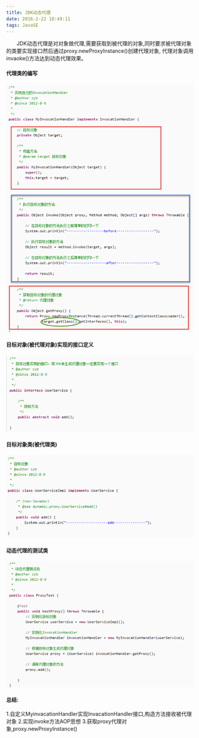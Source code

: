 ```yaml
---
title: JDK动态代理
date: 2016-2-22 10:49:11
tags: JavaSE
---
```

&emsp;&emsp;JDK动态代理是对对象做代理,需要获取到被代理的对象,同时要求被代理对象的类要实现接口然后通过proxy.newProxyInstance()创建代理对象, 代理对象调用invaoke()方法达到动态代理效果。
#### 代理类的编写
![JavaSE]( JDK动态代理/1.png)
#### 目标对象(被代理对象)实现的接口定义
![JavaSE]( JDK动态代理/2.png)
#### 目标对象类(被代理类)
![JavaSE]( JDK动态代理/3.png)
#### 动态代理的测试类
![JavaSE]( JDK动态代理/4.png)
#### 总结:
1.自定义MyinvacationHandler实现InvacationHandler接口,构造方法接收被代理对象
2.实现invoke方法AOP思想
3.获取proxy代理对象,proxy.newProxyInstance()
